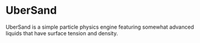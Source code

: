 UberSand
========

UberSand is a simple particle physics engine featuring somewhat advanced liquids that have surface tension and density.
